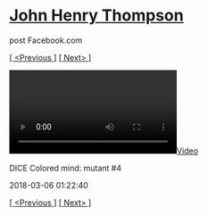 # [John Henry Thompson](../README.md)
post Facebook.com

[[ <Previous ]](2018-03-18-1.md) [[ Next> ]](2018-03-06-2.md)

[![](../media/2018-03-06/DICE-Colored-mind-mutant-4.mp4)](../README.md)

DICE Colored mind: mutant #4

2018-03-06 01:22:40

[[ <Previous ]](2018-03-18-1.md) [[ Next> ]](2018-03-06-2.md)